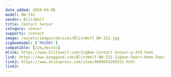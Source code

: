 ```yaml
---
date_added: 2020-04-06
model: BW-IS2
vendor: BlitzWolf
title: Contact Sensor
category: sensor
supports: contact
image: /assets/images/devices/BlitzWolf_BW-IS2.jpg
zigbeemodel: ['RH3001']
compatible: [z2m,deconz]
mlink: https://www.blitzwolf.com/ZigBee-Contact-Sensor-p-439.html
link: https://www.banggood.com/BlitzWolf-BW-IS2-Zigbee-Smart-Home-Door-Window-Sensor-OpenClose-APP-Remote-Alarm-p-1604217.html
link2: https://www.aliexpress.com/item/4000643209152.html
link3: 
---
```



